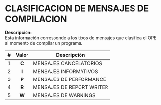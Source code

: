 # CLASIFICACION DE MENSAJES DE COMPILACION
**Descripción:**  
Esta información corresponde a los tipos de mensajes que clasifica el OPE al momento de compilar un programa.

| # | Valor | Descripción                  |
|---|:--------:|------------------------------|
| 1 | **C**  | MENSAJES CANCELATORIOS  |
| 2 | **I**  | MENSAJES INFORMATIVOS     |
| 3 | **P**  | MENSAJES DE PERFORMANCE    |
| 4 | **R**  | MENSAJES DE REPORT WRITER |
| 5 | **W**  | MENSAJES DE WARNINGS      |

